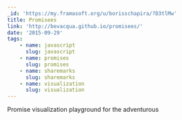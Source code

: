 ```yaml
---
_id: 'https://my.framasoft.org/u/borisschapira/?D3tlMw'
title: Promisees
link: 'http://bevacqua.github.io/promisees/'
date: '2015-09-29'
tags:
    - name: javascript
      slug: javascript
    - name: promises
      slug: promises
    - name: sharemarks
      slug: sharemarks
    - name: visualization
      slug: visualization
---
```


<div class="markdown"><p>Promise visualization playground for the adventurous
</p></div>
